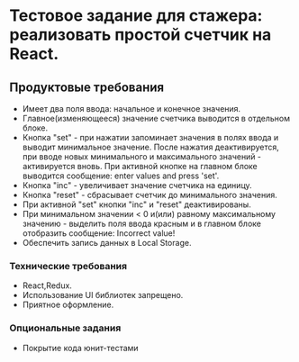 # Тестовое задание для стажера: реализовать простой счетчик на React.

## Продуктовые требования

- Имеет два поля ввода: начальное и конечное значения.
- Главное(изменяющееся) значение счетчика выводится в отдельном блоке.
- Кнопка "set" - при нажатии запоминает значения в полях ввода и выводит минимальное значение. После нажатия деактивируется, при вводе новых минимального и максимального значений - активируется вновь. При активной кнопке на главном блоке выводится сообщение: enter values and press 'set'.
- Кнопка "inc" - увеличивает значение счетчика на единицу.
- Кнопка "reset" - сбрасывает счетчик до минимального значения.
- При активной "set" кнопки "inc" и "reset" деактивированы.
- При минимальном значении < 0 и(или) равному максимальному значению - выделить поля ввода красным и в главном блоке отобразить сообщение: Incorrect value!
- Обеспечить запись данных в Local Storage.


### Технические требования

- React,Redux.
- Использование UI библиотек запрещено.
- Приятное оформление.

### Опциональные задания
- Покрытие кода юнит-тестами